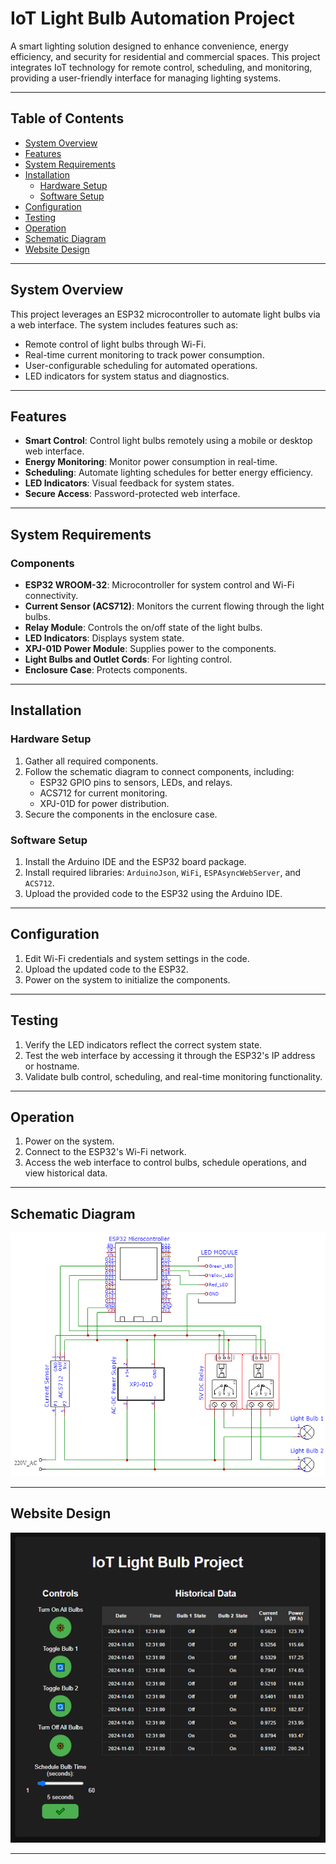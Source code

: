 # IoT Light Bulb Automation Project

A smart lighting solution designed to enhance convenience, energy efficiency, and security for residential and commercial spaces. This project integrates IoT technology for remote control, scheduling, and monitoring, providing a user-friendly interface for managing lighting systems.

---

## Table of Contents
- [System Overview](#system-overview)
- [Features](#features)
- [System Requirements](#system-requirements)
- [Installation](#installation)
  - [Hardware Setup](#hardware-setup)
  - [Software Setup](#software-setup)
- [Configuration](#configuration)
- [Testing](#testing)
- [Operation](#operation)
- [Schematic Diagram](#schematic-diagram)
- [Website Design](#website-design)

---

## System Overview

This project leverages an ESP32 microcontroller to automate light bulbs via a web interface. The system includes features such as:
- Remote control of light bulbs through Wi-Fi.
- Real-time current monitoring to track power consumption.
- User-configurable scheduling for automated operations.
- LED indicators for system status and diagnostics.

---

## Features

- **Smart Control**: Control light bulbs remotely using a mobile or desktop web interface.
- **Energy Monitoring**: Monitor power consumption in real-time.
- **Scheduling**: Automate lighting schedules for better energy efficiency.
- **LED Indicators**: Visual feedback for system states.
- **Secure Access**: Password-protected web interface.

---

## System Requirements

### Components
- **ESP32 WROOM-32**: Microcontroller for system control and Wi-Fi connectivity.
- **Current Sensor (ACS712)**: Monitors the current flowing through the light bulbs.
- **Relay Module**: Controls the on/off state of the light bulbs.
- **LED Indicators**: Displays system state.
- **XPJ-01D Power Module**: Supplies power to the components.
- **Light Bulbs and Outlet Cords**: For lighting control.
- **Enclosure Case**: Protects components.

---

## Installation

### Hardware Setup
1. Gather all required components.
2. Follow the schematic diagram to connect components, including:
   - ESP32 GPIO pins to sensors, LEDs, and relays.
   - ACS712 for current monitoring.
   - XPJ-01D for power distribution.
3. Secure the components in the enclosure case.

### Software Setup
1. Install the Arduino IDE and the ESP32 board package.
2. Install required libraries: `ArduinoJson`, `WiFi`, `ESPAsyncWebServer`, and `ACS712`.
3. Upload the provided code to the ESP32 using the Arduino IDE.

---

## Configuration

1. Edit Wi-Fi credentials and system settings in the code.
2. Upload the updated code to the ESP32.
3. Power on the system to initialize the components.

---

## Testing

1. Verify the LED indicators reflect the correct system state.
2. Test the web interface by accessing it through the ESP32's IP address or hostname.
3. Validate bulb control, scheduling, and real-time monitoring functionality.

---

## Operation

1. Power on the system.
2. Connect to the ESP32's Wi-Fi network.
3. Access the web interface to control bulbs, schedule operations, and view historical data.

---

## Schematic Diagram

![Schematic Diagram](/Schematic_Diagram.png)

---

## Website Design

![Website Design](/Website_Design.png)

---
